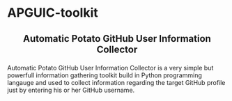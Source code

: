 # APGUIC-toolkit
##   <p align="center">Automatic Potato GitHub User Information Collector</p>

Automatic Potato GitHub User Information Collector is a very simple but powerfull information gathering toolkit build in Python programming langauge and used to collect information regarding the target GitHub profile just by entering his or her GitHub username.
